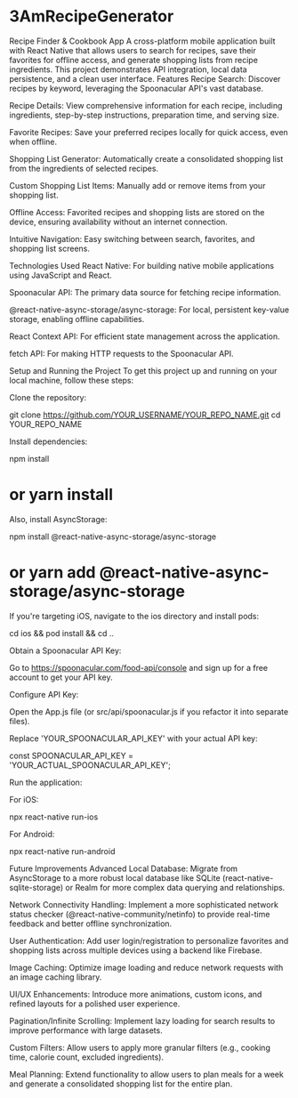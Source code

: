 # 3AmRecipeGenerator
Recipe Finder &amp; Cookbook App A cross-platform mobile application built with React Native that allows users to search for recipes, save their favorites for offline access, and generate shopping lists from recipe ingredients. This project demonstrates API integration, local data persistence, and a clean user interface.
Features
Recipe Search: Discover recipes by keyword, leveraging the Spoonacular API's vast database.

Recipe Details: View comprehensive information for each recipe, including ingredients, step-by-step instructions, preparation time, and serving size.

Favorite Recipes: Save your preferred recipes locally for quick access, even when offline.

Shopping List Generator: Automatically create a consolidated shopping list from the ingredients of selected recipes.

Custom Shopping List Items: Manually add or remove items from your shopping list.

Offline Access: Favorited recipes and shopping lists are stored on the device, ensuring availability without an internet connection.

Intuitive Navigation: Easy switching between search, favorites, and shopping list screens.

Technologies Used
React Native: For building native mobile applications using JavaScript and React.

Spoonacular API: The primary data source for fetching recipe information.

@react-native-async-storage/async-storage: For local, persistent key-value storage, enabling offline capabilities.

React Context API: For efficient state management across the application.

fetch API: For making HTTP requests to the Spoonacular API.

Setup and Running the Project
To get this project up and running on your local machine, follow these steps:

Clone the repository:

git clone https://github.com/YOUR_USERNAME/YOUR_REPO_NAME.git
cd YOUR_REPO_NAME

Install dependencies:

npm install
# or yarn install

Also, install AsyncStorage:

npm install @react-native-async-storage/async-storage
# or yarn add @react-native-async-storage/async-storage

If you're targeting iOS, navigate to the ios directory and install pods:

cd ios && pod install && cd ..

Obtain a Spoonacular API Key:

Go to https://spoonacular.com/food-api/console and sign up for a free account to get your API key.

Configure API Key:

Open the App.js file (or src/api/spoonacular.js if you refactor it into separate files).

Replace 'YOUR_SPOONACULAR_API_KEY' with your actual API key:

const SPOONACULAR_API_KEY = 'YOUR_ACTUAL_SPOONACULAR_API_KEY';

Run the application:

For iOS:

npx react-native run-ios

For Android:

npx react-native run-android

Future Improvements
Advanced Local Database: Migrate from AsyncStorage to a more robust local database like SQLite (react-native-sqlite-storage) or Realm for more complex data querying and relationships.

Network Connectivity Handling: Implement a more sophisticated network status checker (@react-native-community/netinfo) to provide real-time feedback and better offline synchronization.

User Authentication: Add user login/registration to personalize favorites and shopping lists across multiple devices using a backend like Firebase.

Image Caching: Optimize image loading and reduce network requests with an image caching library.

UI/UX Enhancements: Introduce more animations, custom icons, and refined layouts for a polished user experience.

Pagination/Infinite Scrolling: Implement lazy loading for search results to improve performance with large datasets.

Custom Filters: Allow users to apply more granular filters (e.g., cooking time, calorie count, excluded ingredients).

Meal Planning: Extend functionality to allow users to plan meals for a week and generate a consolidated shopping list for the entire plan.
